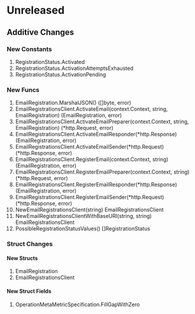 # Unreleased

## Additive Changes

### New Constants

1. RegistrationStatus.Activated
1. RegistrationStatus.ActivationAttemptsExhausted
1. RegistrationStatus.ActivationPending

### New Funcs

1. EmailRegistration.MarshalJSON() ([]byte, error)
1. EmailRegistrationsClient.ActivateEmail(context.Context, string, EmailRegistration) (EmailRegistration, error)
1. EmailRegistrationsClient.ActivateEmailPreparer(context.Context, string, EmailRegistration) (*http.Request, error)
1. EmailRegistrationsClient.ActivateEmailResponder(*http.Response) (EmailRegistration, error)
1. EmailRegistrationsClient.ActivateEmailSender(*http.Request) (*http.Response, error)
1. EmailRegistrationsClient.RegisterEmail(context.Context, string) (EmailRegistration, error)
1. EmailRegistrationsClient.RegisterEmailPreparer(context.Context, string) (*http.Request, error)
1. EmailRegistrationsClient.RegisterEmailResponder(*http.Response) (EmailRegistration, error)
1. EmailRegistrationsClient.RegisterEmailSender(*http.Request) (*http.Response, error)
1. NewEmailRegistrationsClient(string) EmailRegistrationsClient
1. NewEmailRegistrationsClientWithBaseURI(string, string) EmailRegistrationsClient
1. PossibleRegistrationStatusValues() []RegistrationStatus

### Struct Changes

#### New Structs

1. EmailRegistration
1. EmailRegistrationsClient

#### New Struct Fields

1. OperationMetaMetricSpecification.FillGapWithZero
